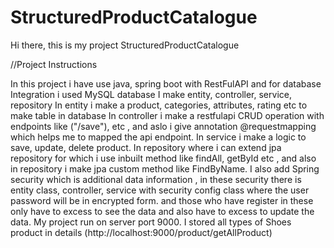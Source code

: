 # StructuredProductCatalogue
Hi there, this is my project StructuredProductCatalogue

//Project Instructions

In this project i have use java, spring boot with RestFulAPI and for database Integration i used MySQL database
I make entity, controller, service, repository 
In entity i make a product, categories, attributes, rating etc to make table in database
In controller i make a restfulapi CRUD operation with endpoints like ("/save"), etc , and aslo i give annotation @requestmapping which helps me to mapped the api endpoint.
In service i make a logic to save, update, delete product.
In repository where i can extend jpa repository for which i use inbuilt method like findAll, getById etc , and also in repository i make jpa custom method like FindByName.
I also add Spring security which is additional data information , in these security there is entity class, controller, service with security config class where the user password will be in encrypted form.
and those who have register in these only have to excess to see the data and also have to excess to update the data.
My project run on server port 9000.
I stored all types of Shoes product in details 
(http://localhost:9000/product/getAllProduct)



